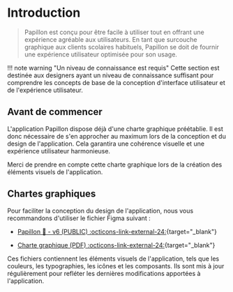 # Introduction
> Papillon est conçu pour être facile à utiliser tout en offrant une expérience agréable aux utilisateurs. En tant que surcouche graphique aux clients scolaires habituels, Papillon se doit de fournir une expérience utilisateur optimisée pour son usage.

!!! note warning "Un niveau de connaissance est requis"
    Cette section est destinée aux designers ayant un niveau de connaissance suffisant pour comprendre les concepts de base de la conception d'interface utilisateur et de l'expérience utilisateur.

## Avant de commencer

L'application Papillon dispose déjà d'une charte graphique préétablie. Il est donc nécessaire de s'en approcher au maximum lors de la conception et du design de l'application. Cela garantira une cohérence visuelle et une expérience utilisateur harmonieuse.

Merci de prendre en compte cette charte graphique lors de la création des éléments visuels de l'application.

## Chartes graphiques

Pour faciliter la conception du design de l'application, nous vous recommandons d'utiliser le fichier Figma suivant :

- [Papillon 🦋 - v6 (PUBLIC) :octicons-link-external-24:](https://www.figma.com/file/BBRs6LrDJvKs79JIDk1h6M/Papillon-%F0%9F%A6%8B---v6-(PUBLIC)?type=design&node-id=291%3A766&mode=design&t=Asx54o7vvJwd1T7m-1){target="_blank"}

- [Charte graphique (PDF) :octicons-link-external-24:](../assets/design/Charte%20Graphique%20-%20Papillon%20(sept.%202023).pdf){target="_blank"}

Ces fichiers contiennent les éléments visuels de l'application, tels que les couleurs, les typographies, les icônes et les composants. Ils sont mis à jour régulièrement pour refléter les dernières modifications apportées à l'application.
